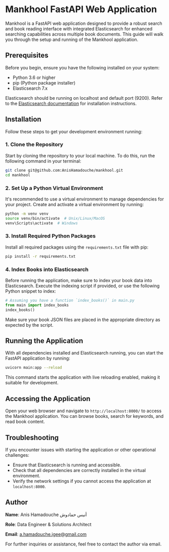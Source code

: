 # Mankhool FastAPI Web Application

Mankhool is a FastAPI web application designed to provide a robust search and book reading interface with integrated Elasticsearch for enhanced searching capabilities across multiple book documents. This guide will walk you through the setup and running of the Mankhool application.

## Prerequisites

Before you begin, ensure you have the following installed on your system:
- Python 3.6 or higher
- pip (Python package installer)
- Elasticsearch 7.x

Elasticsearch should be running on localhost and default port (9200). Refer to the [Elasticsearch documentation](https://www.elastic.co/guide/en/elasticsearch/reference/current/install-elasticsearch.html) for installation instructions.

## Installation

Follow these steps to get your development environment running:

### 1. Clone the Repository

Start by cloning the repository to your local machine. To do this, run the following command in your terminal:

```bash
git clone git@github.com:AnisHamadouche/mankhool.git
cd mankhool
```
### 2. Set Up a Python Virtual Environment

It's recommended to use a virtual environment to manage dependencies for your project. Create and activate a virtual environment by running:

```bash
python -m venv venv
source venv/bin/activate  # Unix/Linux/MacOS
venv\Scripts\activate  # Windows
```

### 3. Install Required Python Packages

Install all required packages using the `requirements.txt` file with pip:

```bash
pip install -r requirements.txt
```

### 4. Index Books into Elasticsearch

Before running the application, make sure to index your book data into Elasticsearch. Execute the indexing script if provided, or use the following Python snippet to index:

```python
# Assuming you have a function `index_books()` in main.py
from main import index_books
index_books()
```

Make sure your book JSON files are placed in the appropriate directory as expected by the script.

## Running the Application

With all dependencies installed and Elasticsearch running, you can start the FastAPI application by running:

```bash
uvicorn main:app --reload
```

This command starts the application with live reloading enabled, making it suitable for development.

## Accessing the Application

Open your web browser and navigate to `http://localhost:8000/` to access the Mankhool application. You can browse books, search for keywords, and read book content.

## Troubleshooting

If you encounter issues with starting the application or other operational challenges:
- Ensure that Elasticsearch is running and accessible.
- Check that all dependencies are correctly installed in the virtual environment.
- Verify the network settings if you cannot access the application at `localhost:8000`.

## Author

**Name**: Anis Hamadouche أنيس حمادوش

**Role**: Data Engineer & Solutions Architect

**Email**: a.hamadouche.igee@gmail.com

For further inquiries or assistance, feel free to contact the author via email.
